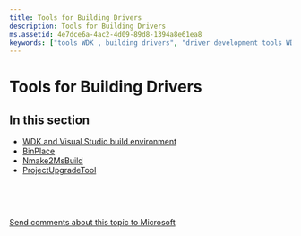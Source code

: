 ```yaml
---
title: Tools for Building Drivers
description: Tools for Building Drivers
ms.assetid: 4e7dce6a-4ac2-4d09-89d8-1394a8e61ea8
keywords: ["tools WDK , building drivers", "driver development tools WDK , building drivers", "building drivers WDK , tools", "driver building WDK , tools", "building samples WDK", "sample building WDK", "building software components WDK", "software component building WDK"]
---
```


# Tools for Building Drivers


## <span id="ddk_tools_for_building_drivers_tools"></span><span id="DDK_TOOLS_FOR_BUILDING_DRIVERS_TOOLS"></span>


## <span id="in_this_section"></span>In this section


-   [WDK and Visual Studio build environment](wdk-and-visual-studio-build-environment.md)
-   [BinPlace](binplace.md)
-   [Nmake2MsBuild](nmake2msbuild.md)
-   [ProjectUpgradeTool](projectupgradetool.md)

 

 

[Send comments about this topic to Microsoft](mailto:wsddocfb@microsoft.com?subject=Documentation%20feedback%20[devtest\devtest]:%20Tools%20for%20Building%20Drivers%20%20RELEASE:%20%2811/17/2016%29&body=%0A%0APRIVACY%20STATEMENT%0A%0AWe%20use%20your%20feedback%20to%20improve%20the%20documentation.%20We%20don't%20use%20your%20email%20address%20for%20any%20other%20purpose,%20and%20we'll%20remove%20your%20email%20address%20from%20our%20system%20after%20the%20issue%20that%20you're%20reporting%20is%20fixed.%20While%20we're%20working%20to%20fix%20this%20issue,%20we%20might%20send%20you%20an%20email%20message%20to%20ask%20for%20more%20info.%20Later,%20we%20might%20also%20send%20you%20an%20email%20message%20to%20let%20you%20know%20that%20we've%20addressed%20your%20feedback.%0A%0AFor%20more%20info%20about%20Microsoft's%20privacy%20policy,%20see%20http://privacy.microsoft.com/default.aspx. "Send comments about this topic to Microsoft")




